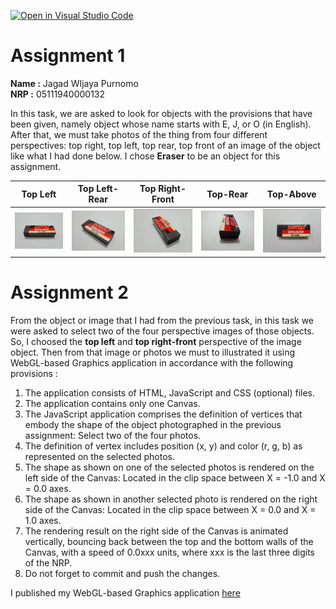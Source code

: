 [![Open in Visual Studio Code](https://classroom.github.com/assets/open-in-vscode-f059dc9a6f8d3a56e377f745f24479a46679e63a5d9fe6f495e02850cd0d8118.svg)](https://classroom.github.com/online_ide?assignment_repo_id=5681781&assignment_repo_type=AssignmentRepo)

# Assignment 1
**Name :** Jagad WIjaya Purnomo  
**NRP :** 05111940000132  
  
In this task, we are asked to look for objects with the provisions that have been given, namely object whose name starts with E, J, or O (in English). After that, we must take photos of the thing from four different perspectives: top right, top left, top rear, top front of an image of the object like what I had done below. I chose **Eraser** to be an object for this assignment.

| Top Left | Top Left-Rear | Top Right-Front | Top-Rear | Top-Above |
| :---: | :---: | :---: | :---: | :---:|
|![Eraser1](assets/IMG20210919210701.jpg) | ![Eraser2](assets/IMG20210919210715.jpg) | ![Eraser3](assets/IMG20210919210900.jpg) | ![Eraser4](assets/IMG20210919212407.jpg) |  ![Eraser5](assets/IMG20210919212659.jpg)

# Assignment 2  
From the object or image that I had from the previous task, in this task we were asked to select two of the four perspective images of those objects. So, I choosed the **top left** and **top right-front** perspective of the image object. Then from that image or photos we must to illustrated it using WebGL-based Graphics application in accordance with the following provisions :    
1. The application consists of HTML, JavaScript and CSS (optional) files.  
2. The application contains only one Canvas.  
3. The JavaScript application comprises the definition of vertices that embody the shape of the object photographed in the previous assignment: Select two of the four photos.  
4. The definition of vertex includes position (x, y) and color (r, g, b) as represented on the selected photos.  
5. The shape as shown on one of the selected photos is rendered on the left side of the Canvas: Located in the clip space between X = -1.0 and X = 0.0 axes.  
6. The shape as shown in another selected photo is rendered on the right side of the Canvas: Located in the clip space between X = 0.0 and X = 1.0 axes.  
7. The rendering result on the right side of the Canvas is animated vertically, bouncing back between the top and the bottom walls of the Canvas, with a speed of 0.0xxx units, where xxx is the last three digits of the NRP.  
8. Do not forget to commit and push the changes.  

I published my WebGL-based Graphics application <a href = "https://cg2021e.github.io/assignment-1-Jagadwp/" target="_blank"> here </a>